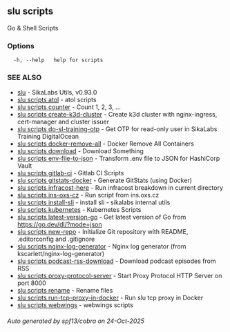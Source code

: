 ## slu scripts

Go & Shell Scripts

### Options

```
  -h, --help   help for scripts
```

### SEE ALSO

* [slu](slu.md)	 - SikaLabs Utils, v0.93.0
* [slu scripts atol](slu_scripts_atol.md)	 - atol scripts
* [slu scripts counter](slu_scripts_counter.md)	 - Count 1, 2, 3, ...
* [slu scripts create-k3d-cluster](slu_scripts_create-k3d-cluster.md)	 - Create k3d cluster with nginx-ingress, cert-manager and cluster issuer
* [slu scripts do-sl-training-otp](slu_scripts_do-sl-training-otp.md)	 - Get OTP for read-only user in SikaLabs Training DigitalOcean
* [slu scripts docker-remove-all](slu_scripts_docker-remove-all.md)	 - Docker Remove All Containers
* [slu scripts download](slu_scripts_download.md)	 - Download Something
* [slu scripts env-file-to-json](slu_scripts_env-file-to-json.md)	 - Transform .env file to JSON for HashiCorp Vault
* [slu scripts gitlab-ci](slu_scripts_gitlab-ci.md)	 - Gitlab CI Scripts
* [slu scripts gitstats-docker](slu_scripts_gitstats-docker.md)	 - Generate GitStats (using Docker)
* [slu scripts infracost-here](slu_scripts_infracost-here.md)	 - Run infracost breakdown in current directory
* [slu scripts ins-oxs-cz](slu_scripts_ins-oxs-cz.md)	 - Run script from ins.oxs.cz
* [slu scripts install-sli](slu_scripts_install-sli.md)	 - install sli - sikalabs internal utils
* [slu scripts kubernetes](slu_scripts_kubernetes.md)	 - Kubernetes Scripts
* [slu scripts latest-version-go](slu_scripts_latest-version-go.md)	 - Get latest version of Go from https://go.dev/dl/?mode=json
* [slu scripts new-repo](slu_scripts_new-repo.md)	 - Initialize Git repository with README, .editorconfig and .gitignore
* [slu scripts nginx-log-generator](slu_scripts_nginx-log-generator.md)	 - Nginx log generator (from kscarlett/nginx-log-generator)
* [slu scripts podcast-rss-download](slu_scripts_podcast-rss-download.md)	 - Download podcast episodes from RSS
* [slu scripts proxy-protocol-server](slu_scripts_proxy-protocol-server.md)	 - Start Proxy Protocol HTTP Server on port 8000
* [slu scripts rename](slu_scripts_rename.md)	 - Rename files
* [slu scripts run-tcp-proxy-in-docker](slu_scripts_run-tcp-proxy-in-docker.md)	 - Run slu tcp proxy in Docker
* [slu scripts webwings](slu_scripts_webwings.md)	 - webwings scripts

###### Auto generated by spf13/cobra on 24-Oct-2025
